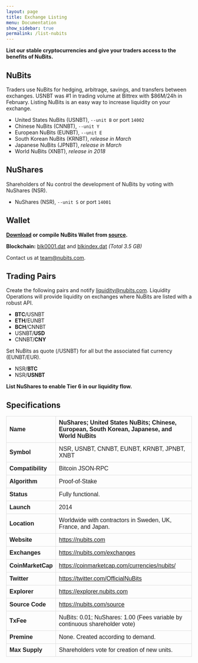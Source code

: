```yaml
---
layout: page
title: Exchange Listing
menu: Documentation
show_sidebar: true
permalink: /list-nubits
---
```

**List our stable cryptocurrencies and give your traders access to the benefits of NuBits.**

## NuBits

Traders use NuBits for hedging, arbitrage, savings, and transfers between exchanges. USNBT was #1 in trading volume at Bittrex with $86M/24h in February. Listing NuBits is an easy way to increase liquidity on your exchange.

- United States NuBits (USNBT), `--unit B` or port `14002`
- Chinese NuBits (CNNBT), `--unit Y`
- European NuBits (EUNBT), `--unit E`
- South Korean NuBits (KRNBT), *release in March*
- Japanese NuBits (JPNBT), *release in March*
- World NuBits (XNBT), *release in 2018*

## NuShares 

Shareholders of Nu control the development of NuBits by voting with NuShares (NSR).

- NuShares (NSR), `--unit S` or port `14001`

## Wallet

**[Download](/wallet) or compile NuBits Wallet from [source](/source).**

**Blockchain:** [blk0001.dat](https://nubits.ams3.digitaloceanspaces.com/blk0001.dat) and [blkindex.dat](https://nubits.ams3.digitaloceanspaces.com/blkindex.dat) *(Total 3.5 GB)*

Contact us at [team@nubits.com](mailto:team@nubits.com).

## Trading Pairs

Create the following pairs and notify [liquidity@nubits.com](mailto:liquidity@nubits.com). Liquidity Operations will provide liquidity on exchanges where NuBits are listed with a robust API.

- **BTC**/USNBT
- **ETH**/EUNBT
- **BCH**/CNNBT
- USNBT/**USD**
- CNNBT/**CNY**

Set NuBits as quote (/USNBT) for all but the associated fiat currency (EUNBT/EUR).

- NSR/**BTC**
- NSR/**USNBT**

**List NuShares to enable Tier 6 in our liquidity flow.**

## Specifications

| Name | NuShares; United States NuBits; Chinese, European, South Korean, Japanese, and World NuBits
|:--|:--|
Symbol | NSR, USNBT, CNNBT, EUNBT, KRNBT, JPNBT, XNBT
Compatibility | Bitcoin JSON-RPC
Algorithm | Proof-of-Stake
Status | Fully functional.
Launch | 2014
Location | Worldwide with contractors in Sweden, UK, France, and Japan.
Website | https://nubits.com
Exchanges | https://nubits.com/exchanges
CoinMarketCap | https://coinmarketcap.com/currencies/nubits/
Twitter | https://twitter.com/OfficialNuBits
Explorer | https://explorer.nubits.com
Source Code | https://nubits.com/source
TxFee | NuBits: 0.01; NuShares: 1.00 (Fees variable by continuous shareholder vote)
Premine | None. Created according to demand.
Max Supply | Shareholders vote for creation of new units.

<style>
  table {
    font-family: arial, sans-serif;
    border-collapse: collapse;
    width: 100%;
  }
  td, th {
    border: 1px solid #dddddd;
    text-align: left;
    padding: 8px;
  }
  td:first-child {
    font-weight: bold;
  }
</style>
